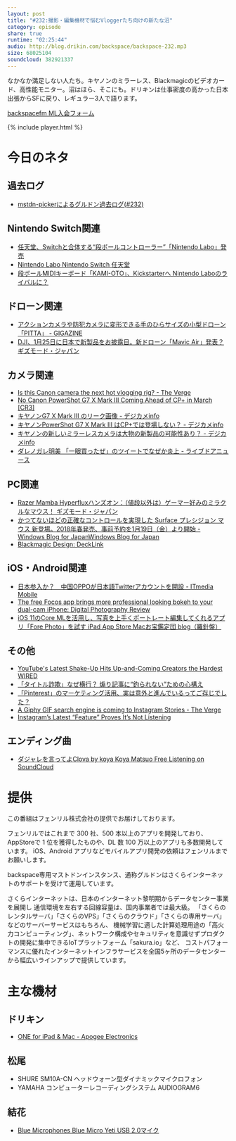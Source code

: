 ```yaml
---
layout: post
title: "#232:撮影・編集機材で悩むVloggerたち向けの新たな沼"
category: episode
share: true
runtime: "02:25:44"
audio: http://blog.drikin.com/backspace/backspace-232.mp3
size: 68025104
soundcloud: 382921337
---
```


なかなか満足しない人たち。キヤノンのミラーレス、Blackmagicのビデオカード、高性能モニター。沼はほら、そこにも。ドリキンは仕事密度の高かった日本出張からSFに戻り、レギュラー3人で語ります。

[backspacefm ML入会フォーム](http://backspace.us11.list-manage.com/subscribe?u=09c933bd3997c1d16dbed156a&id=84b6529b91)

{% include player.html %}

# 今日のネタ

## 過去ログ
* [mstdn-pickerによるグルドン過去ログ(#232)](https://rbtnn.github.io/mstdn-picker/?instance=mstdn.guru&since_id=99385853698785513&max_id=99386437861853900)
## Nintendo Switch関連
* [任天堂、Switchと合体する“段ボールコントローラー”「Nintendo Labo」発売](http://www.itmedia.co.jp/news/articles/1801/18/news053.html)
* [Nintendo Labo Nintendo Switch 任天堂](https://www.nintendo.co.jp/labo/index.html)
* [段ボールMIDIキーボード「KAMI-OTO」、Kickstarterへ Nintendo Laboのライバルに？](http://www.itmedia.co.jp/news/articles/1801/19/news058.html)
## ドローン関連
* [アクションカメラや防犯カメラに変形できる手のひらサイズの小型ドローン「PITTA」 - GIGAZINE](https://gigazine.net/news/20180120-pitta/)
* [DJI、1月25日に日本で新製品をお披露目。新ドローン「Mavic Air」発表？ ギズモード・ジャパン](https://www.gizmodo.jp/2018/01/dji-event-jan-25-2018.html)
## カメラ関連
* [Is this Canon camera the next hot vlogging rig? - The Verge](https://www.theverge.com/circuitbreaker/2018/1/19/16911356/canon-g7x-mark-3-vlogging-camera-rumor-leak)
* [No Canon PowerShot G7 X Mark III Coming Ahead of CP+ in March [CR3]](http://www.canonrumors.com/no-canon-powershot-g7-x-mark-iii-coming-ahead-of-cp-in-march-cr3/)
* [キヤノンG7 X Mark III のリーク画像 - デジカメinfo](http://digicame-info.com/2018/01/g7-x-mark-iii.html)
* [キヤノンPowerShot G7 X Mark III はCP+では登場しない？ - デジカメinfo](http://digicame-info.com/2018/01/powershot-g7-x-mark-iii-cp.html)
* [キヤノンの新しいミラーレスカメラは大物の新製品の可能性あり？ - デジカメinfo](http://digicame-info.com/2018/01/post-1016.html)
* [ダレノガレ明美 「一眼買ったぜ」のツイートでなぜか炎上 - ライブドアニュース](http://news.livedoor.com/article/detail/14183078/)
## PC関連
* [Razer Mamba Hyperfluxハンズオン：（値段以外は）ゲーマー好みのミラクルなマウス！ ギズモード・ジャパン](https://www.gizmodo.jp/2018/01/mamba-hyperflux-hands-on.html)
* [かつてないほどの正確なコントロールを実現した Surface プレシジョン マウス 新登場。2018年春発売、事前予約を1月19日（金）より開始 - Windows Blog for JapanWindows Blog for Japan](https://blogs.windows.com/japan/2018/01/19/surface_precision_mouse/)
* [Blackmagic Design: DeckLink](https://www.blackmagicdesign.com/jp/products/decklink)
## iOS・Android関連
* [日本参入か？　中国OPPOが日本語Twitterアカウントを開設 - ITmedia Mobile](http://www.itmedia.co.jp/mobile/articles/1801/18/news073.html)
* [The free Focos app brings more professional looking bokeh to your dual-cam iPhone: Digital Photography Review](https://www.dpreview.com/news/4190457578/the-free-focos-app-brings-more-professional-looking-bokeh-to-your-dual-cam-iphone)
* [iOS 11のCore MLを活用し、写真を上手くポートレート編集してくれるアプリ「Fore Photo」を試す iPad App Store Macお宝鑑定団 blog（羅針盤）](http://www.macotakara.jp/blog/category-52/entry-34213.html)
## その他
* [YouTube's Latest Shake-Up Hits Up-and-Coming Creators the Hardest WIRED](https://www.wired.com/story/youtube-monetization-creators-ads/)
* [「タイトル詐欺」なぜ横行？ 煽り記事に“釣られない”ための心構え](http://www.itmedia.co.jp/news/articles/1801/20/news012.html)
* [「Pinterest」のマーケティング活用、実は意外と進んでいるってご存じでした？](http://marketing.itmedia.co.jp/mm/articles/1801/19/news099.html)
* [A Giphy GIF search engine is coming to Instagram Stories - The Verge](https://www.theverge.com/2018/1/18/16905866/giphy-gif-stickers-instagram-stories)
* [Instagram’s Latest “Feature” Proves It’s Not Listening](https://www.fastcodesign.com/90157466/instagrams-latest-feature-proves-its-just-not-listening?partner=feedburner&utm_source=feedburner&utm_medium=feed&utm_campaign=feedburner+fastcodesign&utm_content=feedburner)
## エンディング曲
* [ダジャレを言ってよClova by koya Koya Matsuo Free Listening on SoundCloud](https://soundcloud.com/koya/clova)

# 提供

この番組はフェンリル株式会社の提供でお届けしております。

フェンリルではこれまで 300 社、500 本以上のアプリを開発しており、AppStoreで 1 位を獲得したものや、DL 数 100 万以上のアプリも多数開発しています。
iOS、Android アプリなどモバイルアプリ開発の依頼はフェンリルまでお願いします。

backspace専用マストドンインスタンス、通称グルドンはさくらインターネットのサポートを受けて運用しています。

さくらインターネットは、日本のインターネット黎明期からデータセンター事業を展開し
通信環境を左右する回線容量は、国内事業者では最大級。
「さくらのレンタルサーバ」「さくらのVPS」「さくらのクラウド」「さくらの専用サーバ」などのサーバーサービスはもちろん、
機械学習に適した計算処理用途の「高火力コンピューティング」、ネットワーク構成やセキュリティを意識せずプロダクトの開発に集中できるIoTプラットフォーム「sakura.io」など、
コストパフォーマンスに優れたインターネットインフラサービスを全国5ヶ所のデータセンターから幅広いラインアップで提供しています。

# 主な機材

## ドリキン
* [ONE for iPad & Mac - Apogee Electronics](http://amzn.to/2DJVyyj)

## 松尾
* SHURE  SM10A-CN ヘッドウォーン型ダイナミックマイクロフォン
* YAMAHA コンピューターレコーディングシステム AUDIOGRAM6

## 結花
* [Blue Microphones Blue Micro Yeti USB 2.0マイク](http://www.bluedesigns.jp/products/yeti/)
